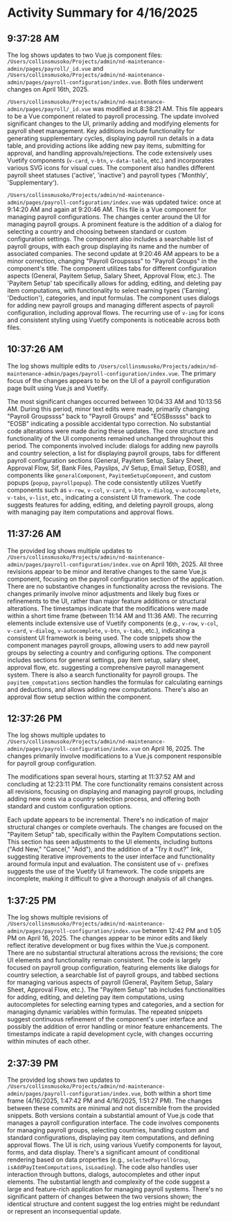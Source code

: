 # Activity Summary for 4/16/2025

## 9:37:28 AM
The log shows updates to two Vue.js component files: `/Users/collinsmusoko/Projects/admin/nd-maintenance-admin/pages/payroll/_id.vue` and `/Users/collinsmusoko/Projects/admin/nd-maintenance-admin/pages/payroll-configuration/index.vue`.  Both files underwent changes on April 16th, 2025.


`/Users/collinsmusoko/Projects/admin/nd-maintenance-admin/pages/payroll/_id.vue` was modified at 8:38:21 AM. This file appears to be a Vue component related to payroll processing. The update involved significant changes to the UI, primarily adding and modifying elements for payroll sheet management.  Key additions include functionality for generating supplementary cycles, displaying payroll run details in a data table, and providing actions like adding new pay items, submitting for approval, and handling approvals/rejections.  The code extensively uses Vuetify components (`v-card`, `v-btn`, `v-data-table`, etc.) and incorporates various SVG icons for visual cues.  The component also handles different payroll sheet statuses ('active', 'inactive') and payroll types ('Monthly', 'Supplementary').


`/Users/collinsmusoko/Projects/admin/nd-maintenance-admin/pages/payroll-configuration/index.vue` was updated twice: once at 9:14:20 AM and again at 9:20:46 AM.  This file is a Vue component for managing payroll configurations.  The changes center around the UI for managing payroll groups.  A prominent feature is the addition of a dialog for selecting a country and choosing between standard or custom configuration settings.  The component also includes a searchable list of payroll groups, with each group displaying its name and the number of associated companies.  The second update at 9:20:46 AM appears to be a minor correction, changing "Payroll Groupssss" to "Payroll Groups" in the component's title. The component utilizes tabs for different configuration aspects (General, Payitem Setup, Salary Sheet, Approval Flow, etc.).  The 'Payitem Setup' tab specifically allows for adding, editing, and deleting pay item computations, with functionality to select earning types ('Earning', 'Deduction'), categories, and input formulas. The component uses dialogs for adding new payroll groups and managing different aspects of payroll configuration, including approval flows.  The recurring use of  `v-img` for icons and consistent styling using Vuetify components is noticeable across both files.


## 10:37:26 AM
The log shows multiple edits to `/Users/collinsmusoko/Projects/admin/nd-maintenance-admin/pages/payroll-configuration/index.vue`.  The primary focus of the changes appears to be on the UI of a payroll configuration page built using Vue.js and Vuetify.

The most significant changes occurred between 10:04:33 AM and 10:13:56 AM.  During this period, minor text edits were made, primarily changing "Payroll Groupssss" back to "Payroll Groups" and "EOSBsssss" back to "EOSB" indicating a possible accidental typo correction.  No substantial code alterations were made during these updates. The core structure and functionality of the UI components remained unchanged throughout this period.  The components involved include:  dialogs for adding new payrolls and country selection, a list for displaying payroll groups, tabs for different payroll configuration sections (General, Payitem Setup, Salary Sheet, Approval Flow, Sif, Bank Files, Payslips, JV Setup, Email Setup, EOSB), and components like `generalComponent`, `PayitemSetupComponent`, and custom popups (`popup`, `payrollpopup`). The code consistently utilizes Vuetify components such as `v-row`, `v-col`, `v-card`, `v-btn`, `v-dialog`, `v-autocomplete`, `v-tabs`, `v-list`, etc., indicating a consistent UI framework.  The code suggests features for adding, editing, and deleting payroll groups, along with managing pay item computations and approval flows.


## 11:37:26 AM
The provided log shows multiple updates to `/Users/collinsmusoko/Projects/admin/nd-maintenance-admin/pages/payroll-configuration/index.vue` on April 16th, 2025.  All three revisions appear to be minor and iterative changes to the same Vue.js component, focusing on the payroll configuration section of the application.  There are no substantive changes in functionality across the revisions. The changes primarily involve minor adjustments and likely bug fixes or refinements to the UI, rather than major feature additions or structural alterations.  The timestamps indicate that the modifications were made within a short time frame (between 11:14 AM and 11:36 AM). The recurring elements include extensive use of Vuetify components (e.g., `v-row`, `v-col`, `v-card`, `v-dialog`, `v-autocomplete`, `v-btn`, `v-tabs`, etc.), indicating a consistent UI framework is being used.  The code snippets show the component manages payroll groups, allowing users to add new payroll groups by selecting a country and configuring options.  The component includes sections for general settings, pay item setup, salary sheet, approval flow, etc. suggesting a comprehensive payroll management system.  There is also a search functionality for payroll groups.  The  `payitem_computations` section handles the formulas for calculating earnings and deductions, and allows adding new computations.  There's also an approval flow setup section within the component.


## 12:37:26 PM
The log shows multiple updates to `/Users/collinsmusoko/Projects/admin/nd-maintenance-admin/pages/payroll-configuration/index.vue` on April 16, 2025.  The changes primarily involve modifications to a Vue.js component responsible for payroll group configuration.

The modifications span several hours, starting at 11:37:52 AM and concluding at 12:23:11 PM.  The core functionality remains consistent across all revisions, focusing on displaying and managing payroll groups, including adding new ones via a country selection process, and offering both standard and custom configuration options.

Each update appears to be incremental.  There's no indication of major structural changes or complete overhauls. The changes are focused on the "Payitem Setup" tab, specifically within the PayItem Computations section.  This section has seen adjustments to the UI elements, including buttons ("Add New," "Cancel," "Add"), and the addition of a "Try it out?" link, suggesting iterative improvements to the user interface and functionality around formula input and evaluation.  The consistent use of  `v-` prefixes suggests the use of the Vuetify UI framework.  The code snippets are incomplete, making it difficult to give a thorough analysis of all changes.


## 1:37:25 PM
The log shows multiple revisions of `/Users/collinsmusoko/Projects/admin/nd-maintenance-admin/pages/payroll-configuration/index.vue` between 12:42 PM and 1:05 PM on April 16, 2025.  The changes appear to be minor edits and likely reflect iterative development or bug fixes within the Vue.js component.  There are no substantial structural alterations across the revisions; the core UI elements and functionality remain consistent.  The code is largely focused on payroll group configuration, featuring elements like dialogs for country selection,  a searchable list of payroll groups, and tabbed sections for managing various aspects of payroll (General, Payitem Setup, Salary Sheet, Approval Flow, etc.).  The "Payitem Setup" tab includes functionalities for adding, editing, and deleting pay item computations, using autocompletes for selecting earning types and categories, and a section for managing dynamic variables within formulas.  The repeated snippets suggest continuous refinement of the component's user interface and possibly the addition of error handling or minor feature enhancements.  The timestamps indicate a rapid development cycle, with changes occurring within minutes of each other.


## 2:37:39 PM
The provided log shows two updates to `/Users/collinsmusoko/Projects/admin/nd-maintenance-admin/pages/payroll-configuration/index.vue`, both within a short time frame (4/16/2025, 1:47:42 PM and 4/16/2025, 1:51:27 PM).  The changes between these commits are minimal and not discernible from the provided snippets. Both versions contain a substantial amount of Vue.js code that manages a payroll configuration interface.  The code involves components for managing payroll groups, selecting countries, handling custom and standard configurations, displaying pay item computations, and defining approval flows.  The UI is rich, using various Vuetify components for layout, forms, and data display.  There's a significant amount of conditional rendering based on data properties (e.g., `selectedPayrollGroup`, `isAddPayItemComputations`, `isLoading`). The code also handles user interaction through buttons, dialogs, autocompletes and other input elements.  The substantial length and complexity of the code suggest a large and feature-rich application for managing payroll systems.  There's no significant pattern of changes between the two versions shown; the identical structure and content suggest the log entries might be redundant or represent an inconsequential update.
